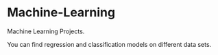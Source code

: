 # Machine-Learning
Machine Learning Projects.

You can find regression and classification models on different data sets.
